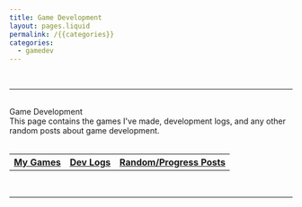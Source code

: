 ```yaml
---
title: Game Development
layout: pages.liquid
permalink: /{{categories}}
categories: 
  - gamedev
---
```


<br>
<hr>
<br>
<div class = "title">
Game Development
</div>
<div class = "page-summary">
This page contains the games I've made, development logs, and any other random posts about game development.
</div>
<br>
<div class = "second-header">
<div class = "header-middle">
<table>
<th> <a href= {{site.base_url}}/gamedev/games/index.html> My Games </a></th>
<th> <a href= {{site.base_url}}/gamedev/devlogs/index.html> Dev Logs </a> </th>
<th> <a href= {{site.base_url}}/gamedev/blog/index.html> Random/Progress Posts </a> </th>
</table>
</div>
</div>
<br>
<hr>
<br>
